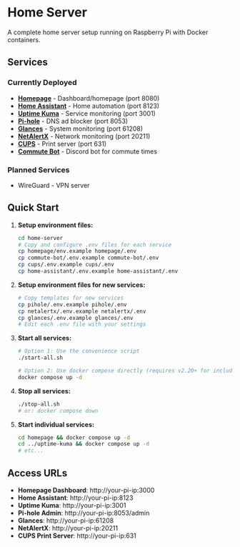 
# Home Server

A complete home server setup running on Raspberry Pi with Docker containers.

## Services

### Currently Deployed
- **[Homepage](./homepage/)** - Dashboard/homepage (port 8080)
- **[Home Assistant](./home-assistant/)** - Home automation (port 8123)
- **[Uptime Kuma](./uptime-kuma/)** - Service monitoring (port 3001)
- **[Pi-hole](./pihole/)** - DNS ad blocker (port 8053)
- **[Glances](./glances/)** - System monitoring (port 61208)
- **[NetAlertX](./netalertx/)** - Network monitoring (port 20211)
- **[CUPS](./cups/)** - Print server (port 631)
- **[Commute Bot](./commute-bot/)** - Discord bot for commute times

### Planned Services
- WireGuard - VPN server

## Quick Start

1. **Setup environment files:**
   ```bash
   cd home-server
   # Copy and configure .env files for each service
   cp homepage/env.example homepage/.env
   cp commute-bot/.env.example commute-bot/.env
   cp cups/.env.example cups/.env
   cp home-assistant/.env.example home-assistant/.env
   ```

2. **Setup environment files for new services:**
   ```bash
   # Copy templates for new services
   cp pihole/.env.example pihole/.env
   cp netalertx/.env.example netalertx/.env
   cp glances/.env.example glances/.env
   # Edit each .env file with your settings
   ```

3. **Start all services:**
   ```bash
   # Option 1: Use the convenience script
   ./start-all.sh
   
   # Option 2: Use docker compose directly (requires v2.20+ for include support)
   docker compose up -d
   ```

3. **Stop all services:**
   ```bash
   ./stop-all.sh
   # or: docker compose down
   ```

4. **Start individual services:**
   ```bash
   cd homepage && docker compose up -d
   cd ../uptime-kuma && docker compose up -d
   # etc...
   ```

## Access URLs

- **Homepage Dashboard**: http://your-pi-ip:3000
- **Home Assistant**: http://your-pi-ip:8123
- **Uptime Kuma**: http://your-pi-ip:3001
- **Pi-hole Admin**: http://your-pi-ip:8053/admin
- **Glances**: http://your-pi-ip:61208
- **NetAlertX**: http://your-pi-ip:20211
- **CUPS Print Server**: http://your-pi-ip:631
